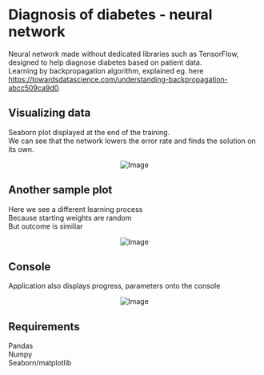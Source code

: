 # Diagnosis of diabetes - neural network
Neural network made without dedicated libraries such as TensorFlow,  
designed to help diagnose diabetes based on patient data.  
Learning by backpropagation algorithm, explained eg. here   https://towardsdatascience.com/understanding-backpropagation-abcc509ca9d0.

## Visualizing data
Seaborn plot displayed at the end of the training.  
We can see that the network lowers the error rate and finds the solution on its own.
<p align="center">
  <img src="https://github.com/sklimasz/Diabetes-diagnosis-neural-network/assets/80223720/7789f419-e816-4a6c-b2c7-f23a3f4e09f5" alt="Image" />
</p>

## Another sample plot 
Here we see a different learning process  
Because starting weights are random  
But outcome is similiar  
<p align="center">
  <img src="https://github.com/sklimasz/Diabetes-diagnosis-neural-network/assets/80223720/593f743f-504a-490d-9353-270a714ccbe9" alt="Image" />
</p>


##  Console
Application also displays progress, parameters onto the console
<p align="center">
  <img src="https://github.com/sklimasz/Diabetes-diagnosis-neural-network/assets/80223720/ab97359b-e8fb-4849-b138-ac9e87fff78c" alt="Image" />
</p>

## Requirements
Pandas  
Numpy  
Seaborn/matplotlib


